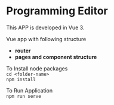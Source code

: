 # Programming Editor

This APP is developed in Vue 3.

Vue app with following structure

- **router**
- **pages and component structure**

To Install node packages <br />
```cd <folder-name>```<br />
``` npm install ```

To Run Application<br />
``` npm run serve ```